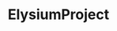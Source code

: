 ---
title: ElysiumProject
crosslinks:
- wowservers
- Nostalrius
- iamverysmart
- wow
- LegacyAddons
- EnoughTaxoroSpam
- xkcd
- 2007scape
- kronos2wow
- REEEEEEEEEE
- KronosWoW
- legacyaddons
- MMORPG
- openttd
- playTBC
- Eve
- catapult_memes
- madlads
- gatekeeping
---